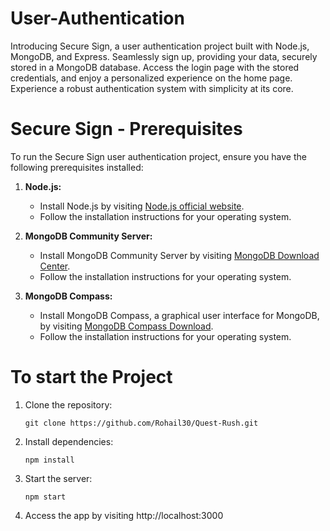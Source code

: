 # User-Authentication
Introducing Secure Sign, a user authentication project built with Node.js, MongoDB, and Express. Seamlessly sign up, providing your data, securely stored in a MongoDB database. Access the login page with the stored credentials, and enjoy a personalized experience on the home page. Experience a robust authentication system with simplicity at its core.

# Secure Sign - Prerequisites

To run the Secure Sign user authentication project, ensure you have the following prerequisites installed:

1. **Node.js:**
   - Install Node.js by visiting [Node.js official website](https://nodejs.org/).
   - Follow the installation instructions for your operating system.

2. **MongoDB Community Server:**
   - Install MongoDB Community Server by visiting [MongoDB Download Center](https://www.mongodb.com/try/download/community).
   - Follow the installation instructions for your operating system.

3. **MongoDB Compass:**
   - Install MongoDB Compass, a graphical user interface for MongoDB, by visiting [MongoDB Compass Download](https://www.mongodb.com/try/download/compass).
   - Follow the installation instructions for your operating system.

# To start the Project
1. Clone the repository: 
   ```
   git clone https://github.com/Rohail30/Quest-Rush.git
   ```
2. Install dependencies:
   ```
   npm install
   ```
3. Start the server:
   ```
   npm start
   ```
4. Access the app by visiting http://localhost:3000
